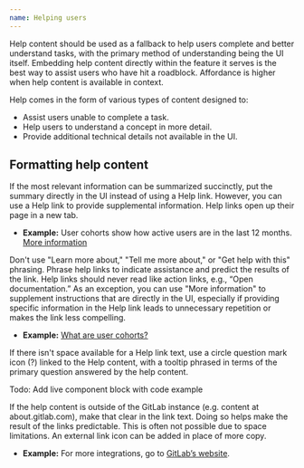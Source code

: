 ```yaml
---
name: Helping users
---
```


Help content should be used as a fallback to help users complete and better understand tasks, with the primary method of understanding being the UI itself. Embedding help content directly within the feature it serves is the best way to assist users who have hit a roadblock. Affordance is higher when help content is available in context.

Help comes in the form of various types of content designed to:

* Assist users unable to complete a task.
* Help users to understand a concept in more detail.
* Provide additional technical details not available in the UI.

## Formatting help content

If the most relevant information can be summarized succinctly, put the summary directly in the UI instead of using a Help link. However, you can use a Help link to provide supplemental information. Help links open up their page in a new tab.

* **Example:** User cohorts show how active users are in the last 12 months. [More information](#)

Don't use "Learn more about," "Tell me more about," or "Get help with this" phrasing. Phrase help links to indicate assistance and predict the results of the link. Help links should never read like action links, e.g., “Open documentation.” As an exception, you can use "More information" to supplement instructions that are directly in the UI, especially if providing specific information in the Help link leads to unnecessary repetition or makes the link less compelling.

* **Example:** [What are user cohorts?](#)

If there isn't space available for a Help link text, use a circle question mark icon (?) linked to the Help content, with a tooltip phrased in terms of the primary question answered by the help content.

Todo: Add live component block with code example

If the help content is outside of the GitLab instance (e.g. content at about.gitlab.com), make that clear in the link text. Doing so helps make the result of the links predictable. This is often not possible due to space limitations. An external link icon can be added in place of more copy.

* **Example:** For more integrations, go to [GitLab’s website](#).
